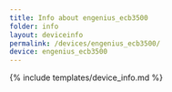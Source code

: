 ```yaml
---
title: Info about engenius_ecb3500
folder: info
layout: deviceinfo
permalink: /devices/engenius_ecb3500/
device: engenius_ecb3500
---
```

{% include templates/device_info.md %}
